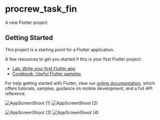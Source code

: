 # procrew_task_fin

A new Flutter project.

## Getting Started

This project is a starting point for a Flutter application.

A few resources to get you started if this is your first Flutter project:

- [Lab: Write your first Flutter app](https://flutter.dev/docs/get-started/codelab)
- [Cookbook: Useful Flutter samples](https://flutter.dev/docs/cookbook)

For help getting started with Flutter, view our
[online documentation](https://flutter.dev/docs), which offers tutorials,
samples, guidance on mobile development, and a full API reference.


![AppScreenShoot (1)](https://user-images.githubusercontent.com/66800770/133913639-6e68cd45-988e-4bbd-b088-bbf279145c84.png)
![AppScreenShoot (2)](https://user-images.githubusercontent.com/66800770/133913640-279bcbd2-b333-4bfc-8191-6a028bc459d2.png)

![AppScreenShoot (3)](https://user-images.githubusercontent.com/66800770/133913641-e8343720-9bc8-4774-b8f2-84e5e149f32e.png)
![AppScreenShoot (4)](https://user-images.githubusercontent.com/66800770/133913642-64cbe047-87ed-4475-a813-3edd9f0a350e.png)
